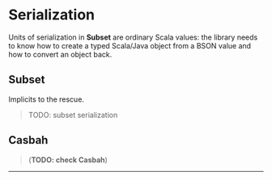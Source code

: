 # Serialization

Units of serialization in **Subset** are ordinary Scala values: the library needs
to know how to create a typed Scala/Java object from a BSON value and how to
convert an object back.

## Subset

Implicits to the rescue.

> TODO: subset serialization

## Casbah

> (**TODO: check Casbah**)

* * *
